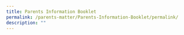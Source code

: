 ```yaml
---
title: Parents Information Booklet
permalink: /parents-matter/Parents-Information-Booklet/permalink/
description: ""
---
```

